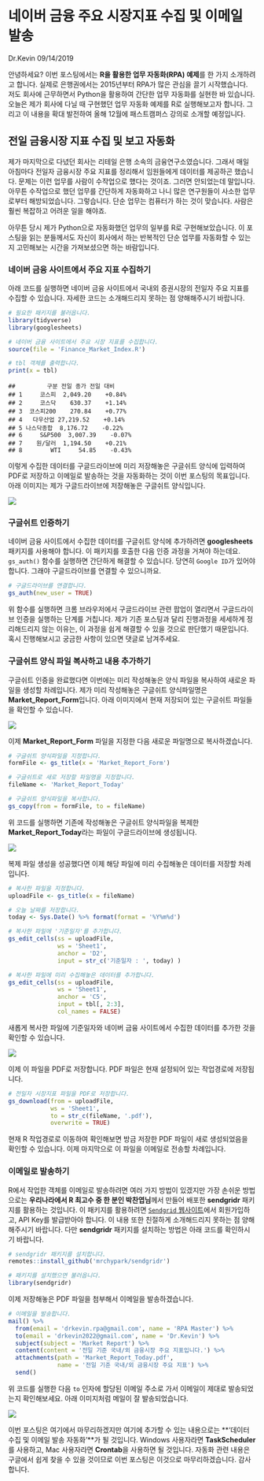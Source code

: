 네이버 금융 주요 시장지표 수집 및 이메일 발송
================
Dr.Kevin
09/14/2019

안녕하세요? 이번 포스팅에서는 **R을 활용한 업무 자동화(RPA) 예제**를 한 가지 소개하려고 합니다. 실제로 은행권에서는
2015년부터 RPA가 많은 관심을 끌기 시작했습니다. 저도 회사에 근무하면서 Python을 활용하여 간단한 업무 자동화를 실현한
바 있습니다. 오늘은 제가 회사에 다닐 때 구현했던 업무 자동화 예제를 R로 실행해보고자 합니다. 그리고 이 내용을 확대 발전하여
올해 12월에 패스트캠퍼스 강의로 소개할 예정입니다.

## 전일 금융시장 지표 수집 및 보고 자동화

제가 마지막으로 다녔던 회사는 리테일 은행 소속의 금융연구소였습니다. 그래서 매일 아침마다 전일자 금융시장 주요 지표를 정리해서
임원들에게 데이터를 제공하곤 했습니다. 문제는 이런 업무를 사람이 수작업으로 했다는 것이죠. 그러면 안되었는데 말입니다.
아무튼 수작업으로 했던 업무를 간단하게 자동화하고 나니 많은 연구원들이 사소한 업무로부터 해방되었습니다. 그렇습니다.
단순 업무는 컴퓨터가 하는 것이 맞습니다. 사람은 훨씬 복잡하고 어려운 일을 해야죠.

아무튼 당시 제가 Python으로 자동화했던 업무의 일부를 R로 구현해보았습니다. 이 포스팅을 읽는 분들께서도 자신이 회사에서
하는 반복적인 단순 업무를 자동화할 수 있는지 고민해보는 시간을 가져보셨으면 하는 바람입니다.

### 네이버 금융 사이트에서 주요 지표 수집하기

아래 코드를 실행하면 네이버 금융 사이트에서 국내외 증권시장의 전일자 주요 지표를 수집할 수 있습니다. 자세한 코드는 소개해드리지
못하는 점 양해해주시기 바랍니다.

``` r
# 필요한 패키지를 불러옵니다. 
library(tidyverse)
library(googlesheets)
```

``` r
# 네이버 금융 사이트에서 주요 시장 지표를 수집합니다. 
source(file = 'Finance_Market_Index.R') 
```

``` r
# tbl 객체를 출력합니다. 
print(x = tbl)
```

    ##         구분 전일 종가 전일 대비
    ## 1     코스피  2,049.20    +0.84%
    ## 2     코스닥    630.37    +1.14%
    ## 3  코스피200    270.84    +0.77%
    ## 4   다우산업 27,219.52    +0.14%
    ## 5 나스닥종합  8,176.72    -0.22%
    ## 6     S&P500  3,007.39    -0.07%
    ## 7    원/달러  1,194.50    +0.21%
    ## 8        WTI     54.85    -0.43%

이렇게 수집한 데이터를 구글드라이브에 미리 저장해놓은 구글쉬트 양식에 입력하여 PDF로 저장하고 이메일로 발송하는 것을 자동화하는
것이 이번 포스팅의 목표입니다. 아래 이미지는 제가 구글드라이브에 저장해놓은 구글쉬트
양식입니다.

![](https://raw.githubusercontent.com/MrKevinNa/MrKevinNa.github.io/master/images/2019-09-14-R을-활용한-RPA-예제/RPA_01.png)

### 구글쉬트 인증하기

네이버 금융 사이트에서 수집한 데이터를 구글쉬트 양식에 추가하려면 **googlesheets** 패키지를 사용해야 합니다. 이
패키지를 호출한 다음 인증 과정을 거쳐야 하는데요. `gs_auth()` 함수를 실행하면 간단하게 해결할 수 있습니다.
당연히 `Google ID`가 있어야 합니다. 그래야 구글드라이브를 연결할 수 있으니까요.

``` r
# 구글드라이브를 연결합니다. 
gs_auth(new_user = TRUE)
```

위 함수를 실행하면 크롬 브라우저에서 구글드라이브 관련 팝업이 열리면서 구글드라이브 인증을 실행하는 단계를 거칩니다. 제가 기존
포스팅과 달리 진행과정을 세세하게 정리해드리지 않는 이유는, 이 과정을 쉽게 해결할 수 있을 것으로 판단했기 때문입니다. 혹시
진행해보시고 궁금한 사항이 있으면 댓글로 남겨주세요.

### 구글쉬트 양식 파일 복사하고 내용 추가하기

구글쉬트 인증을 완료했다면 이번에는 미리 작성해놓은 양식 파일을 복사하여 새로운 파일을 생성할 차례입니다. 제가 미리 작성해놓은
구글쉬트 양식파일명은 **Market\_Report\_Form**입니다. 아래 이미지에서 현재 저장되어 있는 구글쉬트 파일들을
확인할 수
있습니다.

![](https://raw.githubusercontent.com/MrKevinNa/MrKevinNa.github.io/master/images/2019-09-14-R을-활용한-RPA-예제/RPA_02.png)

이제 **Market\_Report\_Form** 파일을 지정한 다음 새로운 파일명으로 복사하겠습니다.

``` r
# 구글쉬트 양식파일을 지정합니다. 
formFile <- gs_title(x = 'Market_Report_Form')

# 구글쉬트로 새로 저장할 파일명을 지정합니다. 
fileName <- 'Market_Report_Today'

# 구글쉬트 양식파일을 복사합니다. 
gs_copy(from = formFile, to = fileName)
```

위 코드를 실행하면 기존에 작성해놓은 구글쉬트 양식파일을 복제한 **Market\_Report\_Today**라는 파일이
구글드라이브에
생성됩니다.

![](https://raw.githubusercontent.com/MrKevinNa/MrKevinNa.github.io/master/images/2019-09-14-R을-활용한-RPA-예제/RPA_03.png)

복제 파일 생성을 성공했다면 이제 해당 파일에 미리 수집해놓은 데이터를 저장할 차례입니다.

``` r
# 복사한 파일을 지정합니다. 
uploadFile <- gs_title(x = fileName)

# 오늘 날짜를 저장합니다. 
today <- Sys.Date() %>% format(format = '%Y%m%d')

# 복사한 파일에 '기준일자'를 추가합니다. 
gs_edit_cells(ss = uploadFile,
              ws = 'Sheet1', 
              anchor = 'D2', 
              input = str_c('기준일자 : ', today) )

# 복사한 파일에 미리 수집해놓은 데이터를 추가합니다. 
gs_edit_cells(ss = uploadFile,
              ws = 'Sheet1', 
              anchor = 'C5', 
              input = tbl[, 2:3], 
              col_names = FALSE)
```

새롭게 복사한 파일에 기준일자와 네이버 금융 사이트에서 수집한 데이터를 추가한 것을 확인할 수
있습니다.

![](https://raw.githubusercontent.com/MrKevinNa/MrKevinNa.github.io/master/images/2019-09-14-R을-활용한-RPA-예제/RPA_04.png)

이제 이 파일을 PDF로 저장합니다. PDF 파일은 현재 설정되어 있는 작업경로에 저장됩니다.

``` r
# 전일자 시장지표 파일을 PDF로 저장합니다. 
gs_download(from = uploadFile, 
            ws = 'Sheet1', 
            to = str_c(fileName, '.pdf'), 
            overwrite = TRUE)
```

현재 R 작업경로로 이동하여 확인해보면 방금 저장한 PDF 파일이 새로 생성되었음을 확인할 수 있습니다. 이제 마지막으로 이
파일을 이메일로 전송할 차례입니다.

### 이메일로 발송하기

R에서 작업한 객체를 이메일로 발송하려면 여러 가지 방법이 있겠지만 가장 손쉬운 방법으로는 **우리나라에서 R 최고수 중 한 분인
박찬엽님**께서 만들어 배포한 **sendgridr** 패키지를 활용하는 것입니다. 이 패키지를 활용하려면 [`Sendgrid`
웹사이트](https://sendgrid.com)에서 회원가입하고, API Key를 발급받아야 합니다. 이 내용 또한 친절하게
소개해드리지 못하는 점 양해해주시기 바랍니다. 다만 **sendgridr** 패키지를 설치하는 방법은 아래 코드를 확인하시기
바랍니다.

``` r
# sendgridr 패키지를 설치합니다. 
remotes::install_github('mrchypark/sendgridr')
```

``` r
# 패키지를 설치했으면 불러옵니다. 
library(sendgridr)
```

이제 저장해놓은 PDF 파일을 첨부해서 이메일을 발송하겠습니다.

``` r
# 이메일을 발송합니다. 
mail() %>% 
  from(email = 'drkevin.rpa@gmail.com', name = 'RPA Master') %>% 
  to(email = 'drkevin2022@gmail.com', name = 'Dr.Kevin') %>% 
  subject(subject = 'Market Report') %>% 
  content(content = '전일 기준 국내/외 금융시장 주요 지표입니다.') %>% 
  attachments(path = 'Market_Report_Today.pdf', 
              name = '전일 기준 국내/외 금융시장 주요 지표') %>% 
  send()
```

위 코드를 실행한 다음 `to` 인자에 할당된 이메일 주소로 가서 이메일이 제대로 발송되었는지 확인해보세요. 아래 이미지처럼
메일이 잘
발송되었습니다.

![](https://raw.githubusercontent.com/MrKevinNa/MrKevinNa.github.io/master/images/2019-09-14-R을-활용한-RPA-예제/RPA_05.png)

이번 포스팅은 여기에서 마무리하겠지만 여기에 추가할 수 있는 내용으로는 **‘데이터 수집 및 이메일 발송 자동화’**가 될
것입니다. Windows 사용자라면 **TaskScheduler**를 사용하고, Mac 사용자라면
**Crontab**을 사용하면 될 것입니다. 자동화 관련 내용은 구글에서 쉽게 찾을 수 있을 것이므로 이번 포스팅은 이것으로
마무리하겠습니다. 감사합니다.
